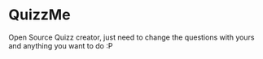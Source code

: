 # QuizzMe
Open Source Quizz creator, just need to change the questions with yours and anything you want to do :P
